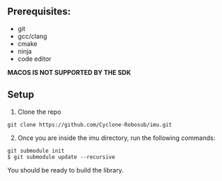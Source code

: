 ## Prerequisites:
- git
- gcc/clang
- cmake
- ninja
- code editor

**MACOS IS NOT SUPPORTED BY THE SDK**

## Setup

1. Clone the repo
```
git clone https://github.com/Cyclone-Robosub/imu.git
```
2. Once you are inside the imu directory, run the following commands:
```
git submodule init
$ git submodule update --recursive
```
You should be ready to build the library.
